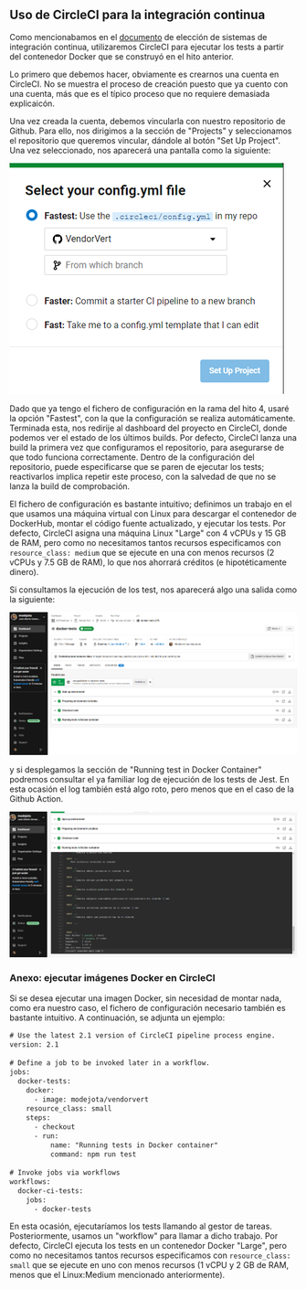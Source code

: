 ## Uso de CircleCI para la integración continua

Como mencionabamos en el [documento](4_CI.md) de elección de sistemas de integración continua, utilizaremos CircleCI para ejecutar los tests a partir del contenedor Docker que se construyó en el hito anterior.

Lo primero que debemos hacer, obviamente es crearnos una cuenta en CircleCI. No se muestra el proceso de creación puesto que ya cuento con una cuenta, más que es el típico proceso que no requiere demasiada explicaicón.

Una vez creada la cuenta, debemos vincularla con nuestro repositorio de Github. Para ello, nos dirigimos a la sección de "Projects" y seleccionamos el repositorio que queremos vincular, dándole al botón "Set Up Project". Una vez seleccionado, nos aparecerá una pantalla como la siguiente:

![Vinculación de repositorio](imgs/circleci_startup.png)

Dado que ya tengo el fichero de configuración en la rama del hito 4, usaré la opción "Fastest", con la que la configuración se realiza automáticamente. Terminada esta, nos redirije al dashboard del proyecto en CircleCI, donde podemos ver el estado de los últimos builds. Por defecto, CircleCI lanza una build la primera vez que configuramos el repositorio, para asegurarse de que todo funciona correctamente. Dentro de la configuración del repositorio, puede especificarse que se paren de ejecutar los tests; reactivarlos implica repetir este proceso, con la salvedad de que no se lanza la build de comprobación.

El fichero de configuración es bastante intuitivo; definimos un trabajo en el que usamos una máquina virtual con Linux para descargar el contenedor de DockerHub, montar el código fuente actualizado, y ejecutar los tests. Por defecto, CircleCI asigna una máquina Linux "Large" con 4 vCPUs y 15 GB de RAM, pero como no necesitamos tantos recursos especificamos con `resource_class: medium` que se ejecute en una con menos recursos (2 vCPUs y 7.5 GB de RAM), lo que nos ahorrará créditos (e hipotéticamente dinero).

Si consultamos la ejecución de los test, nos aparecerá algo una salida como la siguiente:

![Results](imgs/circleci_docker_tests_v2.png)

y si desplegamos la sección de "Running test in Docker Container" podremos consultar el ya familiar log de ejecución de los tests de Jest. En esta ocasión el log también está algo roto, pero menos que en el caso de la Github Action.

![Extended results](imgs/circleci_docker_tests_expanded_v2.png)

### Anexo: ejecutar imágenes Docker en CircleCI

Si se desea ejecutar una imagen Docker, sin necesidad de montar nada, como era nuestro caso, el fichero de configuración necesario también es bastante intuitivo. A continuación, se adjunta un ejemplo:

```
# Use the latest 2.1 version of CircleCI pipeline process engine.
version: 2.1

# Define a job to be invoked later in a workflow.
jobs:
  docker-tests:
    docker:
      - image: modejota/vendorvert
    resource_class: small
    steps:
      - checkout
      - run:
          name: "Running tests in Docker container"
          command: npm run test

# Invoke jobs via workflows
workflows:
  docker-ci-tests:
    jobs:
      - docker-tests
```

En esta ocasión, ejecutaríamos los tests llamando al gestor de tareas. Posteriormente, usamos un "workflow" para llamar a dicho trabajo. Por defecto, CircleCI ejecuta los tests en un contenedor Docker "Large", pero como no necesitamos tantos recursos especificamos con `resource_class: small` que se ejecute en uno con menos recursos (1 vCPU y 2 GB de RAM, menos que el Linux:Medium mencionado anteriormente). 
